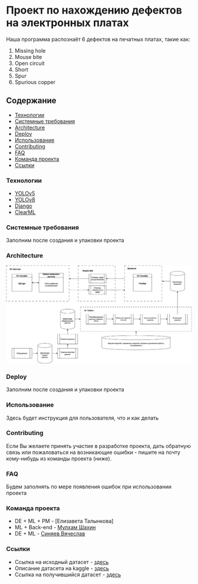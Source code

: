 # Проект по нахождению дефектов на электронных платах
Наша программа распознаёт 6 дефектов на печатных платах, такие как:
1. Missing hole
2. Mouse bite
3. Open circuit
4. Short
5. Spur
6. Spurious copper

## Содержание
- [Технологии](#технологии)
- [Системные требования](#системные-требования)
- [Architecture](#architecture)
- [Deploy](#deploy)
- [Использование](#использование)
- [Contributing](#contributing)
- [FAQ](#faq)
- [Команда проекта](#команда-проекта)
- [Ссылки](#ссылки)

### Технологии
- [YOLOv5](https://github.com/ultralytics/yolov5)
- [YOLOv8](https://github.com/ultralytics/ultralytics)
- [Django](https://www.djangoproject.com)
- [ClearML](https://clear.ml)

### Системные требования 
Заполним после создания и упаковки проекта

### Architecture 

![ml_pipeline.jpg](images/ml_pipeline.jpg)

### Deploy
Заполним после создания и упаковки проекта

### Использование
Здесь будет инструкция для пользователя, что и как делать

### Contributing
Если Вы желаете принять участие в разработке проекта, дать обратную связь или пожаловаться на возникающие ошибки - пишите на почту кому-нибудь из команды проекта (ниже).

### FAQ
Будем заполнять по мере появления ошибок при использовании проекта

### Команда проекта
- DE + ML + PM - [Елизавета Талынкова]
- ML + Back-end - [Мулхам Шахин](https://www.linkedin.com/in/mulham-shaheen-684352206/)
- DE + ML - [Синяев Вячеслав](https://www.linkedin.com/in/vyacheslavsinyaev/) 

### Ссылки
- Ссылка на исходный датасет - [здесь](https://www.dropbox.com/s/h0f39nyotddibsb/VOC_PCB.zip?dl=0)
- Описание датасета на kaggle - [здесь](https://www.kaggle.com/datasets/sudharshann/pcb-defect-dataset)
- Ссылка на получившийся датасет - [здесь](https://drive.google.com/drive/folders/1RbKRm6jYgw1rHkB8_KPg4Eu-Q_fVcrPc?usp=sharing)

